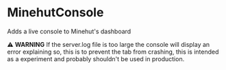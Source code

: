 # MinehutConsole
Adds a live console to Minehut's dashboard

:warning: **WARNING** If the server.log file is too large the console will display an error explaining so, this is to prevent the tab from crashing, this is intended as a experiment and probably shouldn't be used in production.
